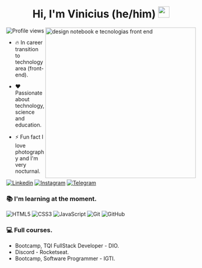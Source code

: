 <h1 align="center"> Hi, I'm Vinicius (he/him) <img src="https://raw.githubusercontent.com/kaueMarques/kaueMarques/master/hi.gif" width="30px"> </h1>

<img align="right" width="400" src="https://i.imgur.com/Hlmqft2.png" alt="design notebook e tecnologias front end"/>

<p align="left"> <img src="https://komarev.com/ghpvc/?username=alvesvn&color=blue" alt="Profile views" /> </p>

- 🔥 In career transition to technology area (front-end).

- ❤️ Passionate about technology, science and education.

- ⚡ Fun fact I love photography and I'm very nocturnal.

[![Linkedin](https://img.shields.io/badge/-linkedin-05122A?style=flat&logo=linkedin)](https://www.linkedin.com/in/asvinicius/)
[![Instagram](https://img.shields.io/badge/-instagram-05122A?style=flat&logo=instagram)](https://www.instagram.com/alvezvini/)
[![Telegram](https://img.shields.io/badge/-telegram-05122A?style=flat&logo=telegram)](https://t.me/alvezvini)

### 📚 I'm learning at the moment.
![HTML5](https://img.shields.io/badge/-html5-05122A?style=flat&logo=html5)
![CSS3](https://img.shields.io/badge/-css3-05122A?style=flat&logo=css3)
![JavaScript](https://img.shields.io/badge/-JavaScript-05122A?style=flat&logo=javascript)
![Git](https://img.shields.io/badge/-git-05122A?style=flat&logo=git)
![GitHub](https://img.shields.io/badge/-github-05122A?style=flat&logo=github)

### 💻 Full courses.
- Bootcamp, TQI FullStack Developer - DIO. </br>
- Discord - Rocketseat. </br>
- Bootcamp, Software Programmer - IGTI.
